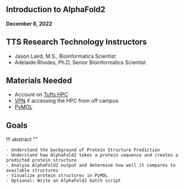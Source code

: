 ## Introduction to AlphaFold2

**December 6, 2022**

## TTS Research Technology Instructors

- Jason Laird, M.S., Bioinformatics Scientist
- Adelaide Rhodes, Ph.D, Senior Bioinformatics Scientist

## Materials Needed

- Account on [Tufts HPC](https://access.tufts.edu/research-cluster-account)
- [VPN](https://access.tufts.edu/vpn) if accessing the HPC from off campus
- [PyMOL](https://access.tufts.edu/pymol)

## Goals

!!! abstract ""

    - Understand the background of Protein Structure Prediction
    - Understand how AlphaFold2 takes a protein sequence and creates a predicted protein structure
    - Analyze AlphaFold2 output and determine how well it compares to available structures
    - Visualize protein structures in PyMOL
    - Optional: Write an AlphaFold2 batch script
